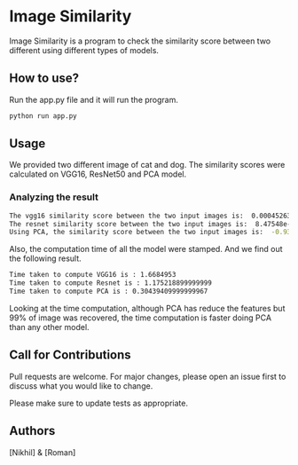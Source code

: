 # Image Similarity

Image Similarity is a program to check the similarity score between two different using different types of models. 

## How to use?

Run the app.py file and it will run the program.

```bash
python run app.py
```

## Usage

We provided two different image of cat and dog. The similarity scores were calculated on VGG16, ResNet50 and PCA model.

### Analyzing the result
```bash
The vgg16 similarity score between the two input images is:  0.00045263517
The resnet similarity score between the two input images is:  8.47548e-05
Using PCA, the similarity score between the two input images is:  -0.9369974
``` 

Also, the computation time of all the model were stamped. And we find out the following result.

```bash 
Time taken to compute VGG16 is : 1.6684953
Time taken to compute Resnet is : 1.175218899999999
Time taken to compute PCA is : 0.30439409999999967
```
Looking at the time computation, although PCA has reduce the features but 99% of image was recovered, the time computation is faster doing PCA than any other model.  

## Call for Contributions
Pull requests are welcome. For major changes, please open an issue first to discuss what you would like to change.

Please make sure to update tests as appropriate.

## Authors
[Nikhil] & [Roman]
